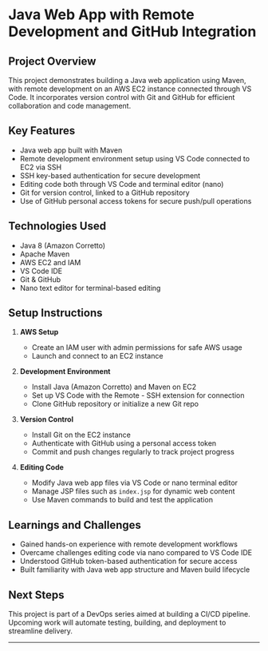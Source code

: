 # Java Web App with Remote Development and GitHub Integration

## Project Overview
This project demonstrates building a Java web application using Maven, with remote development on an AWS EC2 instance connected through VS Code. It incorporates version control with Git and GitHub for efficient collaboration and code management.

## Key Features
- Java web app built with Maven
- Remote development environment setup using VS Code connected to EC2 via SSH
- SSH key-based authentication for secure development
- Editing code both through VS Code and terminal editor (nano)
- Git for version control, linked to a GitHub repository
- Use of GitHub personal access tokens for secure push/pull operations

## Technologies Used
- Java 8 (Amazon Corretto)
- Apache Maven
- AWS EC2 and IAM
- VS Code IDE
- Git & GitHub
- Nano text editor for terminal-based editing

## Setup Instructions

1. **AWS Setup**  
   - Create an IAM user with admin permissions for safe AWS usage  
   - Launch and connect to an EC2 instance

2. **Development Environment**  
   - Install Java (Amazon Corretto) and Maven on EC2  
   - Set up VS Code with the Remote - SSH extension for connection  
   - Clone GitHub repository or initialize a new Git repo

3. **Version Control**  
   - Install Git on the EC2 instance  
   - Authenticate with GitHub using a personal access token  
   - Commit and push changes regularly to track project progress  

4. **Editing Code**  
   - Modify Java web app files via VS Code or nano terminal editor  
   - Manage JSP files such as `index.jsp` for dynamic web content  
   - Use Maven commands to build and test the application

## Learnings and Challenges
- Gained hands-on experience with remote development workflows  
- Overcame challenges editing code via nano compared to VS Code IDE  
- Understood GitHub token-based authentication for secure access  
- Built familiarity with Java web app structure and Maven build lifecycle

## Next Steps
This project is part of a DevOps series aimed at building a CI/CD pipeline. Upcoming work will automate testing, building, and deployment to streamline delivery.

---
